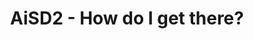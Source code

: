 ---
title: AiSD2 - How do I get there?
publicationDate: 2023-05-16
published: false
url: https://github.com/PetrusTryb/AiSD2
cover: /src/assets/projects/AiSD2.png
---